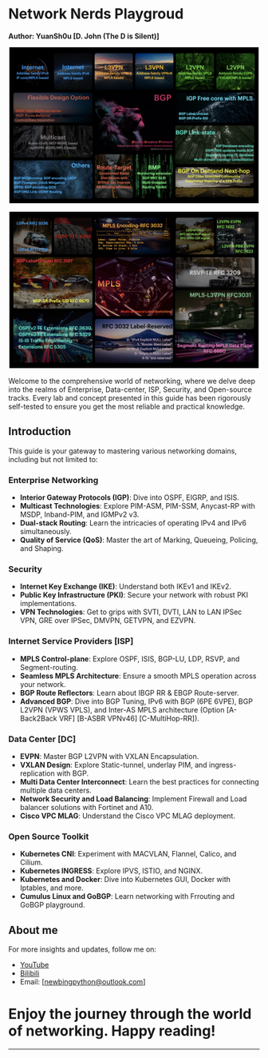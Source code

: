 # Network Nerds Playgroud
**Author:  YuanSh0u [D. John (The D is Silent)]**
<p align="center"><img src="BGP All in one.png" width="500"></p>
<p align="center"><img src="MPLS All in one.png" width="500"></p>

Welcome to the comprehensive world of networking, where we delve deep into the realms of Enterprise, Data-center, ISP, Security, and Open-source tracks. Every lab and concept presented in this guide has been rigorously self-tested to ensure you get the most reliable and practical knowledge.

## Introduction
This guide is your gateway to mastering various networking domains, including but not limited to:

### Enterprise Networking
- **Interior Gateway Protocols (IGP)**: Dive into OSPF, EIGRP, and ISIS.
- **Multicast Technologies**: Explore PIM-ASM, PIM-SSM, Anycast-RP with MSDP, Inband-PIM, and IGMPv2 v3.
- **Dual-stack Routing**: Learn the intricacies of operating IPv4 and IPv6 simultaneously.
- **Quality of Service (QoS)**: Master the art of Marking, Queueing, Policing, and Shaping.

### Security
- **Internet Key Exchange (IKE)**: Understand both IKEv1 and IKEv2.
- **Public Key Infrastructure (PKI)**: Secure your network with robust PKI implementations.
- **VPN Technologies**: Get to grips with SVTI, DVTI, LAN to LAN IPSec VPN, GRE over IPSec, DMVPN, GETVPN, and EZVPN.

### Internet Service Providers [ISP]
- **MPLS Control-plane**: Explore OSPF, ISIS, BGP-LU, LDP, RSVP, and Segment-routing.
- **Seamless MPLS Architecture**: Ensure a smooth MPLS operation across your network.
- **BGP Route Reflectors**: Learn about IBGP RR & EBGP Route-server.
- **Advanced BGP**: Dive into BGP Tuning, IPv6 with BGP (6PE 6VPE), BGP L2VPN (VPWS VPLS), and Inter-AS MPLS architecture (Option [A-Back2Back VRF] [B-ASBR VPNv46] [C-MultiHop-RR]).

### Data Center [DC]
- **EVPN**: Master BGP L2VPN with VXLAN Encapsulation.
- **VXLAN Design**: Explore Static-tunnel, underlay PIM, and ingress-replication with BGP.
- **Multi Data Center Interconnect**: Learn the best practices for connecting multiple data centers.
- **Network Security and Load Balancing**: Implement Firewall and Load balancer solutions with Fortinet and A10.
- **Cisco VPC MLAG**: Understand the Cisco VPC MLAG deployment.

### Open Source Toolkit
- **Kubernetes CNI**: Experiment with MACVLAN, Flannel, Calico, and Cilium.
- **Kubernetes INGRESS**: Explore IPVS, ISTIO, and NGINX.
- **Kubernetes and Docker**: Dive into Kubernetes GUI, Docker with Iptables, and more.
- **Cumulus Linux and GoBGP**: Learn networking with Frrouting and GoBGP playground.

## About me
For more insights and updates, follow me on:
- [YouTube](https://www.youtube.com/channel/UCuKytfhVcfqHAITPunYWvzQ)
- [Bilibili](https://space.bilibili.com/15005212)
- Email: [newbingpython@outlook.com]

# Enjoy the journey through the world of networking. Happy reading!

---